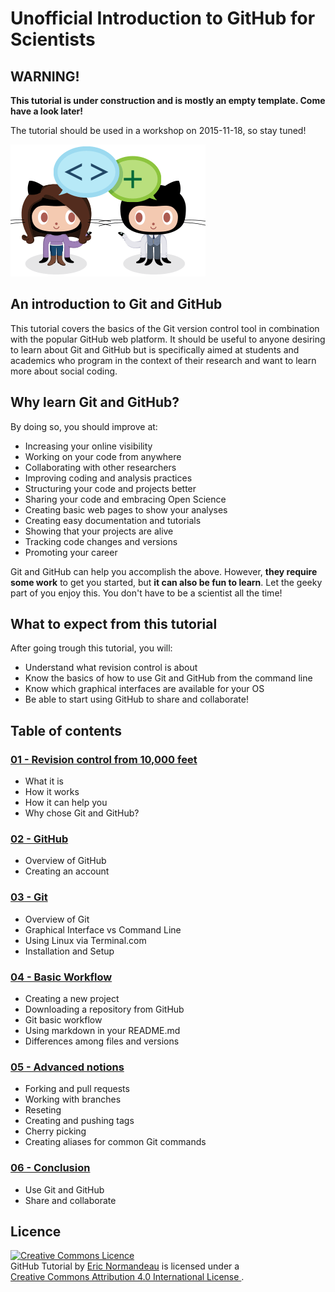 # Unofficial Introduction to GitHub for Scientists

## WARNING!

**This tutorial is under construction and is mostly an empty template. Come have a look later!**

The tutorial should be used in a workshop on 2015-11-18, so stay tuned!

![be social](images/be-social.gif)

## An introduction to Git and GitHub

This tutorial covers the basics of the Git version control tool in combination
with the popular GitHub web platform. It should be useful to anyone desiring to
learn about Git and GitHub but is specifically aimed at students and academics
who program in the context of their research and want to learn more about
social coding.

## Why learn Git and GitHub?

By doing so, you should improve at:

- Increasing your online visibility
- Working on your code from anywhere
- Collaborating with other researchers
- Improving coding and analysis practices
- Structuring your code and projects better
- Sharing your code and embracing Open Science
- Creating basic web pages to show your analyses
- Creating easy documentation and tutorials
- Showing that your projects are alive
- Tracking code changes and versions
- Promoting your career

Git and GitHub can help you accomplish the above. However, **they require some
work** to get you started, but **it can also be fun to learn**. Let the geeky
part of you enjoy this. You don't have to be a scientist all the time!

## What to expect from this tutorial

After going trough this tutorial, you will:
- Understand what revision control is about
- Know the basics of how to use Git and GitHub from the command line
- Know which graphical interfaces are available for your OS
- Be able to start using GitHub to share and collaborate!

## Table of contents

### [01 - Revision control from 10,000 feet](files/01_revision_control.md)

- What it is
- How it works
- How it can help you
- Why chose Git and GitHub?

### [02 - GitHub](files/02_github.md)

- Overview of GitHub
- Creating an account

### [03 - Git](files/03_git.md)

- Overview of Git
- Graphical Interface vs Command Line
- Using Linux via Terminal.com
- Installation and Setup

### [04 - Basic Workflow](files/04_basic_workflow.md)

- Creating a new project
- Downloading a repository from GitHub
- Git basic workflow
- Using markdown in your README.md
- Differences among files and versions

### [05 - Advanced notions](files/05_advanced_notions.md)

- Forking and pull requests
- Working with branches
- Reseting
- Creating and pushing tags
- Cherry picking
- Creating aliases for common Git commands

### [06 - Conclusion](files/06_conclusion.md)

- Use Git and GitHub
- Share and collaborate

## Licence

<a rel="license" href="http://creativecommons.org/licenses/by/4.0/"><img
  alt="Creative Commons Licence" style="border-width:0"
  src="https://i.creativecommons.org/l/by/4.0/88x31.png" /></a><br/><span
  xmlns:dct="http://purl.org/dc/terms/" href="http://purl.org/dc/dcmitype/Text"
  property="dct:title" rel="dct:type">GitHub Tutorial</span> by <a
  xmlns:cc="http://creativecommons.org/ns#"
  href="https://github.com/enormandeau/github_tutorial"
  property="cc:attributionName" rel="cc:attributionURL">Eric Normandeau</a> is
  licensed under a <br/><a rel="license"
  href="http://creativecommons.org/licenses/by/4.0/" target="_blank">Creative Commons Attribution
  4.0 International License
  </a>.
